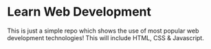 # Learn Web Development

This is just a simple repo which shows the use of most popular web development technologies!
This will include HTML, CSS & Javascript.
